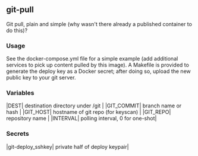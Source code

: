## git-pull

Git pull, plain and simple (why wasn't there already a published
container to do this)?

### Usage

See the docker-compose.yml file for a simple example (add additional
services to pick up content pulled by this image). A Makefile is
provided to generate the deploy key as a Docker secret; after doing so,
upload the new public key to your git server.

### Variables

|DEST| destination directory under /git |
|GIT_COMMIT| branch name or hash |
|GIT_HOST| hostname of git repo (for keyscan) |
|GIT_REPO| repository name |
|INTERVAL| polling interval, 0 for one-shot|

### Secrets

|git-deploy_sshkey| private half of deploy keypair|
